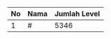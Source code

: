 | No | Nama            | Jumlah Level |
|----|-----------------|--------------|
| 1  | #    |    5346        |
